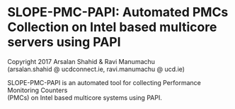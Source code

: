 SLOPE-PMC-PAPI: Automated PMCs Collection on Intel based multicore servers using PAPI
=====================================================================================

Copyright 2017 Arsalan Shahid & Ravi Manumachu <br />
(arsalan.shahid @ ucdconnect.ie, ravi.manumachu @ ucd.ie) <br />

SLOPE-PMC-PAPI is an automated tool for collecting Performance Monitoring Counters <br />
(PMCs) on Intel based multicore systems using PAPI. <br />